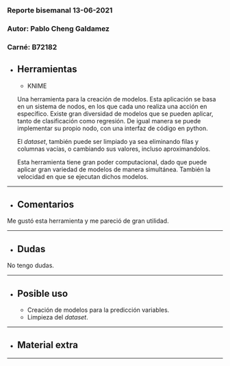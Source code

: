 ### Reporte bisemanal 13-06-2021
### Autor:  Pablo Cheng Galdamez 
### Carné: B72182 
 
 
* ## Herramientas 
    * KNIME
 
    Una herramienta para la creación de modelos. Esta aplicación se basa en un sistema de nodos, en los que cada uno realiza una acción en específico. Existe gran diversidad de modelos que se pueden aplicar, tanto de clasificación como regresión. De igual manera se puede implementar su propio nodo, con una interfaz de código en python. 
    
    El *dataset*, también puede ser limpiado ya sea eliminando filas y columnas vacías, o cambiando sus valores, incluso aproximandolos. 
 
    Esta herramienta tiene gran poder computacional, dado que puede aplicar gran variedad de modelos de manera simultánea. También la velocidad en que se ejecutan dichos modelos. 
 
* * *
* ## Comentarios
 
Me gustó esta herramienta y me pareció de gran utilidad. 
 
* * *
* ## Dudas
 
No tengo dudas.
 
* * *
* ## Posible uso
 
    * Creación de modelos para la predicción variables. 
    * Limpieza del *dataset*. 
 
* * *
* ## Material extra
* * *
 
 
